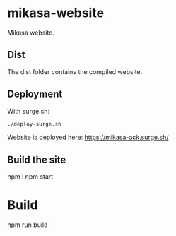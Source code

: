 # mikasa-website

Mikasa website.

## Dist

The dist folder contains the compiled website.

## Deployment

With surge.sh:

```bash
./deploy-surge.sh
```

Website is deployed here: https://mikasa-ack.surge.sh/

## Build the site
npm i
npm start

# Build
npm run build